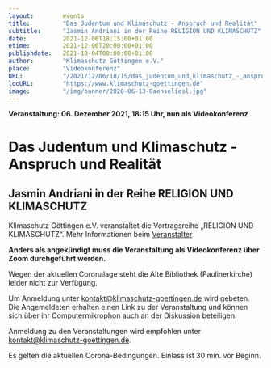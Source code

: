 ```yaml
---
layout:        events
title:         "Das Judentum und Klimaschutz - Anspruch und Realität"
subtitle:      "Jasmin Andriani in der Reihe RELIGION UND KLIMASCHUTZ"
date:          2021-12-06T18:15:00+01:00
etime:         2021-12-06T20:00:00+01:00
publishdate:   2021-10-04T00:00:00+01:00
author:        "Klimaschutz Göttingen e.V."
place:         "Videokonferenz"
URL:           "/2021/12/06/18/15/das_judentum_und_klimaschutz_-_anspruch_und_realitaet"
locURL:        "https://www.klimaschutz-goettingen.de"
image:         "/img/banner/2020-06-13-Gaenseliesl.jpg"
---
```


**Veranstaltung: 06. Dezember 2021, 18:15 Uhr, nun als Videokonferenz**

Das Judentum und Klimaschutz - Anspruch und Realität
===========

Jasmin Andriani in der Reihe RELIGION UND KLIMASCHUTZ
-----------

Klimaschutz Göttingen e.V. veranstaltet die Vortragsreihe „RELIGION UND KLIMASCHUTZ“.
Mehr Informationen beim [Veranstalter](https://www.klimaschutz-goettingen.de)

**Anders als angekündigt muss die Veranstaltung als Videokonferenz über Zoom durchgeführt werden.**

Wegen der aktuellen Coronalage steht die Alte Bibliothek (Paulinerkirche) leider nicht zur Verfügung. 

Um Anmeldung unter kontakt@klimaschutz-goettingen.de wird gebeten. Die Angemeldeten erhalten einen Link zu der Veranstaltung und können sich über ihr Computermikrophon auch an der Diskussion beteiligen. 

Anmeldung zu den Veranstaltungen wird empfohlen unter
[kontakt@klimaschutz-goettingen.de](mailto:kontakt@klimaschutz-goettingen.de).

Es gelten die aktuellen Corona-Bedingungen. Einlass ist 30 min. vor Beginn.
